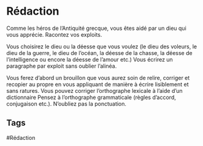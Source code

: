 # Rédaction
 
Comme les héros de l’Antiquité grecque, vous êtes aidé par un dieu qui vous apprécie. Racontez vos exploits.
 
Vous choisirez le dieu ou la déesse que vous voulez (le dieu des voleurs, le dieu de la guerre, le dieu de l’océan, la déesse de la chasse, la déesse de l’intelligence ou encore la déesse de l’amour etc.)
Vous écrirez un paragraphe par exploit sans oublier l’alinéa.
 
Vous ferez d’abord un brouillon que vous aurez soin de relire, corriger et recopier au propre en vous appliquant de manière à écrire lisiblement et sans ratures.
Vous pouvez corriger l’orthographe lexicale à l’aide d’un dictionnaire Pensez à l’orthographe grammaticale (règles d’accord, conjugaison etc.). N’oubliez pas la ponctuation.

## Tags

#Rédaction